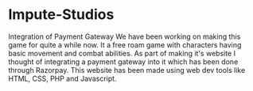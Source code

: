 # Impute-Studios
Integration of Payment Gateway 
We have been working on making this game for quite a while now. It a free roam game with characters having basic movement and combat abilities.
As part of making it's website I thought of integrating a payment gateway into it which has been done through Razorpay.
This website has been made using web dev tools like HTML, CSS, PHP and Javascript.
